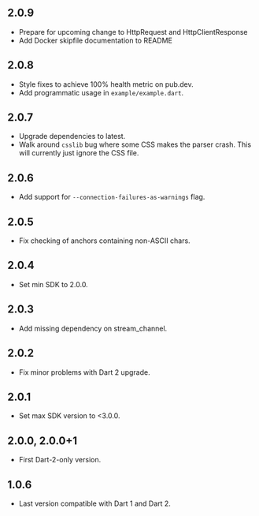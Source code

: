 ## 2.0.9

- Prepare for upcoming change to HttpRequest and HttpClientResponse
- Add Docker skipfile documentation to README

## 2.0.8

- Style fixes to achieve 100% health metric on pub.dev.
- Add programmatic usage in `example/example.dart`.

## 2.0.7

- Upgrade dependencies to latest.
- Walk around `csslib` bug where some CSS makes the parser crash. This will
  currently just ignore the CSS file.

## 2.0.6

- Add support for `--connection-failures-as-warnings` flag.

## 2.0.5

- Fix checking of anchors containing non-ASCII chars.

## 2.0.4

- Set min SDK to 2.0.0.

## 2.0.3

- Add missing dependency on stream_channel.

## 2.0.2

- Fix minor problems with Dart 2 upgrade.

## 2.0.1

- Set max SDK version to <3.0.0.

## 2.0.0, 2.0.0+1

- First Dart-2-only version.

## 1.0.6

- Last version compatible with Dart 1 and Dart 2.
